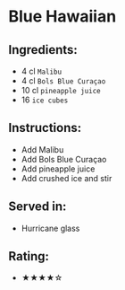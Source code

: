# Blue Hawaiian <!-- # Swimming Pool -->

## Ingredients:
- 4 cl `Malibu`
- 4 cl `Bols Blue Curaçao`
- 10 cl `pineapple juice`
- 16 `ice cubes`

## Instructions:
- Add Malibu
- Add Bols Blue Curaçao
- Add pineapple juice
- Add crushed ice and stir

## Served in:
- Hurricane glass

## Rating:
- ★★★★☆
<!-- ## Ingredients:
- 4 cl `white rum`
- 2 cl `Bols Blue Curaçao`
- 2 tbsp `coconut cream`
- 3 cl `simple syrup`
- 10 cl `pineapple juice`
- 24 `ice cubes`

## Instructions:
- Add white rum
- Add Bols Blue Curaçao
- Add coconut cream
- Add simple syrup
- Add pineapple juice
- Dry shake for 30 seconds
- Add ice cubes and shake for 10 seconds
- Double strain
- Add crushed ice and stir

## Served in:
- Hurricane glass

## Rating:
- ★★★★☆ -->
